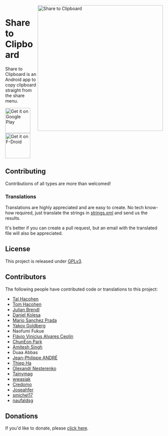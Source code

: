 <img align="right" width="400" alt="Share to Clipboard" src="https://raw.githubusercontent.com/tengusw/share_to_clipboard/master/logo/sharetoclipboard-logotype-01.png">


# Share to Clipboard

Share to Clipboard is an Android app to copy clipboard straight from the share menu.

[<img src="https://play.google.com/intl/en_us/badges/images/generic/en_badge_web_generic.png"
      alt="Get it on Google Play"
      height="80" />](https://play.google.com/store/apps/details?id=com.tengu.sharetoclipboard)
[<img src="https://f-droid.org/badge/get-it-on.png"
      alt="Get it on F-Droid"
      height="80" />](https://f-droid.org/app/com.tengu.sharetoclipboard)


## Contributing

Contributions of all types are more than welcomed!

### Translations

Translations are highly appreciated and are easy to create. No tech know-how required, just translate the strings in [strings.xml](https://github.com/tengusw/share_to_clipboard/blob/master/app/src/main/res/values/strings.xml) and send us the results.

It's better if you can create a pull request, but an email with the translated file will also be appreciated.

## License

This project is released under [GPLv3](https://github.com/tengusw/share_to_clipboard/blob/master/LICENSE).

## Contributors

The following people have contributed code or translations to this project:
 - [Tal Hacohen](https://github.com/talhacohen)
 - [Tom Hacohen](https://github.com/tasn)
 - [Julian Brendl](https://github.com/jundl77)
 - [Daniel Kolesa](https://github.com/q66)
 - [Mario Sanchez Prada](https://github.com/mariospr)
 - [Yakov Goldberg](https://github.com/yakov-g)
 - Naofumi Fukue
 - [Flávio Vinicius Alvares Ceolin](https://github.com/ceolin)
 - [ChunEon Park](https://github.com/hermet)
 - [Amitesh Singh](https://github.com/amitesh-singh)
 - Duaa Abbas
 - [Jean-Philippe ANDRÉ](https://github.com/helkanen)
 - [Thiep Ha](https://github.com/thiep)
 - [Olexandr Nesterenko](https://github.com/burunduk)
 - [Tajnymag](https://github.com/Tajnymag)
 - [wwasiak](https://github.com/wwasiak)
 - [Credomo](https://github.com/Credomo)
 - [Joseahfer](https://twitter.com/Joseahfer)
 - [smichel17](https://github.com/smichel17)
 - [naufaldsg](https://github.com/naufaldsg)

## Donations

If you'd like to donate, please [click here](https://tengu.it/donate/).
